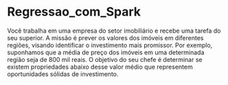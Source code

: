 # Regressao_com_Spark


Você trabalha em uma empresa do setor imobiliário e recebe uma tarefa do seu superior. A missão é prever os valores dos imóveis em diferentes regiões, visando identificar o investimento mais promissor. Por exemplo, suponhamos que a média de preço dos imóveis em uma determinada região seja de 800 mil reais. O objetivo do seu chefe é determinar se existem propriedades abaixo desse valor médio que representem oportunidades sólidas de investimento.
